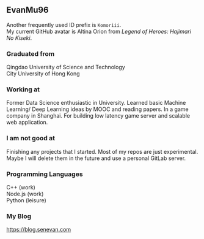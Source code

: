 ## EvanMu96
Another frequently used ID prefix is `Komoriii`.  
My current GitHub avatar is Altina Orion from *Legend of Heroes: Hajimari No Kiseki*.
### Graduated from
Qingdao University of Science and Technology  
City University of Hong Kong
### Working at
Former Data Science enthusiastic in University. Learned basic Machine Learning/ Deep Learning ideas by MOOC and reading papers. 
In a game company in Shanghai. For building low latency game server and scalable web application.
### I am not good at
Finishing any projects that I started. Most of my repos are just experimental. Maybe I will delete them in the future and use a personal GitLab server.
### Programming Languages
C++ (work)  
Node.js (work)  
Python (leisure)
### My Blog
https://blog.senevan.com  
